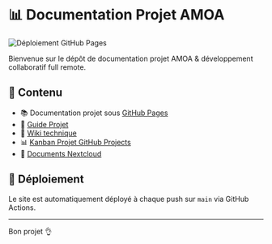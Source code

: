 # 📊 Documentation Projet AMOA

![Déploiement GitHub Pages](https://github.com/jgribonvald/example-gestion-projet/actions/workflows/deploy.yml/badge.svg)

Bienvenue sur le dépôt de documentation projet AMOA & développement collaboratif full remote.

## 📖 Contenu

- 📚 Documentation projet sous [GitHub Pages](https://jgribonvald.github.io/example-gestion-projet/)
- 📑 [Guide Projet](/docs/guide-projet.md)
- 📖 [Wiki technique](https://github.com/jgribonvald/example-gestion-projet/wiki)
- 📊 [Kanban Projet GitHub Projects](https://github.com/jgribonvald/example-gestion-projet/projects/1)
- 📂 [Documents Nextcloud](https://nextcloud.recia.fr)

## 🚀 Déploiement

Le site est automatiquement déployé à chaque push sur `main` via GitHub Actions.

---

Bon projet 👌
